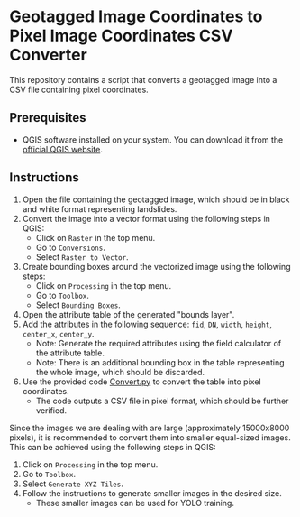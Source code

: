 
# Geotagged Image Coordinates to Pixel Image Coordinates CSV Converter

This repository contains a script that converts a geotagged image into a CSV file containing pixel coordinates.

## Prerequisites

- QGIS software installed on your system. You can download it from the [official QGIS website](https://www.qgis.org/).

## Instructions

1. Open the file containing the geotagged image, which should be in black and white format representing landslides.
2. Convert the image into a vector format using the following steps in QGIS:
   - Click on `Raster` in the top menu.
   - Go to `Conversions`.
   - Select `Raster to Vector`.
3. Create bounding boxes around the vectorized image using the following steps:
   - Click on `Processing` in the top menu.
   - Go to `Toolbox`.
   - Select `Bounding Boxes`.
4. Open the attribute table of the generated "bounds layer".
5. Add the attributes in the following sequence: `fid`, `DN`, `width`, `height`, `center_x`, `center_y`.
   - Note: Generate the required attributes using the field calculator of the attribute table.
   - Note: There is an additional bounding box in the table representing the whole image, which should be discarded.
6. Use the provided code [Convert.py](https://github.com/adnaan-ansari/landslide-detection/blob/main/convert.py) to convert the table into pixel coordinates.
   - The code outputs a CSV file in pixel format, which should be further verified.

Since the images we are dealing with are large (approximately 15000x8000 pixels), it is recommended to convert them into smaller equal-sized images. This can be achieved using the following steps in QGIS:
1. Click on `Processing` in the top menu.
2. Go to `Toolbox`.
3. Select `Generate XYZ Tiles`.
4. Follow the instructions to generate smaller images in the desired size.
   - These smaller images can be used for YOLO training.

